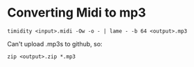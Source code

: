 Converting Midi to mp3
======================
```
timidity <input>.midi -Ow -o - | lame - -b 64 <output>.mp3
```

Can't upload .mp3s to github, so:

```
zip <output>.zip *.mp3
```
